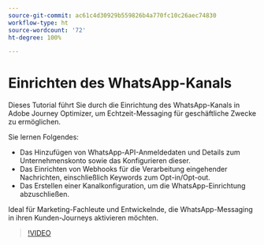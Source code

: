 ```yaml
---
source-git-commit: ac61c4d30929b559826b4a770fc10c26aec74830
workflow-type: ht
source-wordcount: '72'
ht-degree: 100%

---
```

# Einrichten des WhatsApp-Kanals

Dieses Tutorial führt Sie durch die Einrichtung des WhatsApp-Kanals in Adobe Journey Optimizer, um Echtzeit-Messaging für geschäftliche Zwecke zu ermöglichen.

Sie lernen Folgendes:

* Das Hinzufügen von WhatsApp-API-Anmeldedaten und Details zum Unternehmenskonto sowie das Konfigurieren dieser.
* Das Einrichten von Webhooks für die Verarbeitung eingehender Nachrichten, einschließlich Keywords zum Opt-in/Opt-out.
* Das Erstellen einer Kanalkonfiguration, um die WhatsApp-Einrichtung abzuschließen.

Ideal für Marketing-Fachleute und Entwickelnde, die WhatsApp-Messaging in ihren Kunden-Journeys aktivieren möchten.

>[!VIDEO](https://video.tv.adobe.com/v/3470277/?learn=on&enablevpops&captions=ger)
